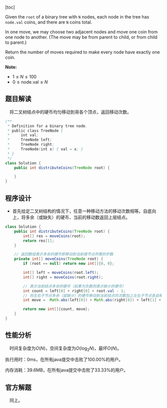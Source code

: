 [toc]

Given the `root` of a binary tree with `N` nodes, each node in the tree has `node.val` coins, and there are `N` coins total.

In one move, we may choose two adjacent nodes and move one coin from one node to another.  (The move may be from parent to child, or from child to parent.)

Return the number of moves required to make every node have exactly one coin.



**Note:**

* $1\le N \le 100$
* $0 \le \text{node.val} \le N$



## 题目解读

&emsp;将二叉树结点中的硬币均匀移动到哥各个顶点，返回移动次数。

```java
/**
 * Definition for a binary tree node.
 * public class TreeNode {
 *     int val;
 *     TreeNode left;
 *     TreeNode right;
 *     TreeNode(int x) { val = x; }
 * }
 */
class Solution {
    public int distributeCoins(TreeNode root) {

    }
}
```

## 程序设计

* 首先给定二叉树结构的情况下，任意一种移动方法的移动次数相等。自底向上，将多余（或缺失）的硬币、当前的移动数返回上层结点。

```java
class Solution {
    public int distributeCoins(TreeNode root) {
        int[] res = moveCoins(root);
        return res[1];
    }

    // 返回数组表示多余的硬币即移动到当前根节点所需的步数
    private int[] moveCoins(TreeNode root) {
        if (root == null) return new int[]{0, 0};

        int[] left = moveCoins(root.left);
        int[] right = moveCoins(root.right);

        // 表示当前结点多余的硬币（如果为负数则表示缺少的硬币）
        int count = left[0] + right[0] + root.val - 1;
        // 将左右子节点多余（或缺少）的硬币移动到当前结点的次数加上左右子节点各自移动的次数
        int move =  Math.abs(left[0]) + Math.abs(right[0]) + left[1] + right[1];

        return new int[]{count, move};
    }
}
```

## 性能分析

&emsp;时间复杂度为$O(N)$，空间复杂度为$O(\log_2N)$，最坏$O(N)$。

执行用时：0ms，在所有java提交中击败了100.00%的用户。

内存消耗：39.6MB，在所有java提交中击败了33.33%的用户。

## 官方解题

&emsp;同上。